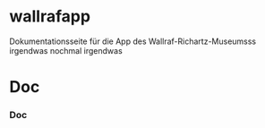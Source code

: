 # wallrafapp

Dokumentationsseite für die App des Wallraf-Richartz-Museumsss
  irgendwas
    nochmal irgendwas

# Doc

### Doc
